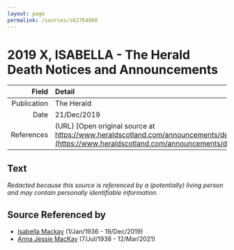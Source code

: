 ```yaml
---
layout: page
permalink: /sources/s62764866
---
```


# 2019 X, ISABELLA - The Herald Death Notices and Announcements

Field | Detail
---:|:---
Publication | The Herald
Date | 21/Dec/2019
References | (URL) [Open original source at https://www.heraldscotland.com/announcements/deaths/deaths/18116490.Isabella_Gilchrist/](https://www.heraldscotland.com/announcements/deaths/deaths/18116490.Isabella_Gilchrist/)

## Text

_Redacted because this source is referenced by a (potentially) living person and may contain personally identifiable information._

## Source Referenced by

* [Isabella Mackay](../people/@25303611@-isabella-mackay-b1936-1-1-d2019-12-19.md) (1/Jan/1936 - 19/Dec/2019)
* [Anna Jessie MacKay](../people/@41265374@-anna-jessie-mackay-b1938-7-7-d2021-3-12.md) (7/Jul/1938 - 12/Mar/2021)
